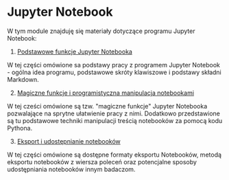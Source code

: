 # Jupyter Notebook

W tym module znajduję się materiały dotyczące programu Jupyter Notebook:

1. [Podstawowe funkcje Jupyter Notebooka](01.%20Podstawowe%20funkcje%20Jupyter%20Notebooka.ipynb)

W tej części omówione sa podstawy pracy z programem Jupyter Notebook - ogólna idea programu, podstawowe skróty klawiszowe i podstawy składni Markdown.

2. [Magiczne funkcje i programistyczna manipulacja notebookami](02.%20Magiczne%20funkcje%20i%20programistyczna%20manipulacja%20notebookami%20.ipynb)

W tej cześci omówione są tzw. "magiczne funkcje" Jupyter Notebooka pozwalające na sprytne ułatwienie pracy z nimi. Dodatkowo przedstawione są tu podstawowe techniki manipulacji treścią notebooków za pomocą kodu Pythona.

3. [Eksport i udostępnianie notebooków](03.%20Eksport%20i%20udostępnianie%20notebooków.ipynb)

W tej części omówione są dostępne formaty eksportu Notebooków, metodą eksportu notebooków z wiersza poleceń oraz potencjalne sposoby udostępniania notebooków innym badaczom.
